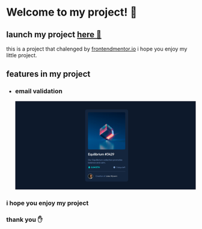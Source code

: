 # Welcome to my project! 👋
## launch my project [here 🚀]()

this is a project that chalenged by [frontendmentor.io](https://www.frontendmentor.io/home) i hope you enjoy my little project.

## features in my project

- ### email validation
    <img src="./images/Screenshot%20from%202022-08-14%2019-34-10.png" alt="screenshot of website nft" max-width ="850">


### i hope you enjoy my project
### thank you ✋